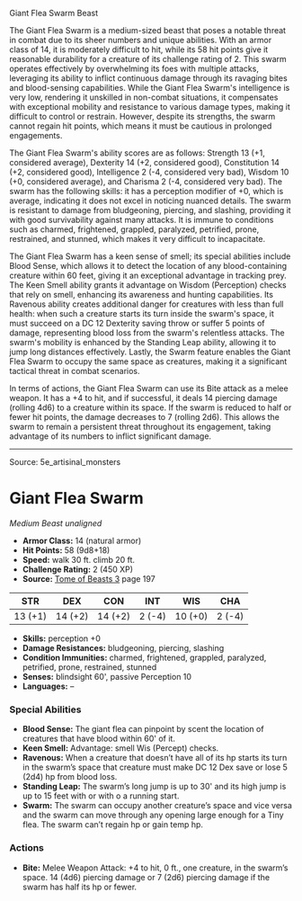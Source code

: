 <MonsterName/>Giant Flea Swarm</MonsterName>
<CreatureType/>Beast</CreatureType>

<summary>The Giant Flea Swarm is a medium-sized beast that poses a notable threat in combat due to its sheer numbers and unique abilities. With an armor class of 14, it is moderately difficult to hit, while its 58 hit points give it reasonable durability for a creature of its challenge rating of 2. This swarm operates effectively by overwhelming its foes with multiple attacks, leveraging its ability to inflict continuous damage through its ravaging bites and blood-sensing capabilities. While the Giant Flea Swarm's intelligence is very low, rendering it unskilled in non-combat situations, it compensates with exceptional mobility and resistance to various damage types, making it difficult to control or restrain. However, despite its strengths, the swarm cannot regain hit points, which means it must be cautious in prolonged engagements.</summary>

<detail>

The Giant Flea Swarm's ability scores are as follows: Strength 13 (+1, considered average), Dexterity 14 (+2, considered good), Constitution 14 (+2, considered good), Intelligence 2 (-4, considered very bad), Wisdom 10 (+0, considered average), and Charisma 2 (-4, considered very bad). The swarm has the following skills: it has a perception modifier of +0, which is average, indicating it does not excel in noticing nuanced details. The swarm is resistant to damage from bludgeoning, piercing, and slashing, providing it with good survivability against many attacks. It is immune to conditions such as charmed, frightened, grappled, paralyzed, petrified, prone, restrained, and stunned, which makes it very difficult to incapacitate.

The Giant Flea Swarm has a keen sense of smell; its special abilities include Blood Sense, which allows it to detect the location of any blood-containing creature within 60 feet, giving it an exceptional advantage in tracking prey. The Keen Smell ability grants it advantage on Wisdom (Perception) checks that rely on smell, enhancing its awareness and hunting capabilities. Its Ravenous ability creates additional danger for creatures with less than full health: when such a creature starts its turn inside the swarm's space, it must succeed on a DC 12 Dexterity saving throw or suffer 5 points of damage, representing blood loss from the swarm's relentless attacks. The swarm's mobility is enhanced by the Standing Leap ability, allowing it to jump long distances effectively. Lastly, the Swarm feature enables the Giant Flea Swarm to occupy the same space as creatures, making it a significant tactical threat in combat scenarios.

In terms of actions, the Giant Flea Swarm can use its Bite attack as a melee weapon. It has a +4 to hit, and if successful, it deals 14 piercing damage (rolling 4d6) to a creature within its space. If the swarm is reduced to half or fewer hit points, the damage decreases to 7 (rolling 2d6). This allows the swarm to remain a persistent threat throughout its engagement, taking advantage of its numbers to inflict significant damage.</detail>



---

Source: 5e_artisinal_monsters

# Giant Flea Swarm

*Medium* *Beast* *unaligned*

- **Armor Class:** 14 (natural armor)
- **Hit Points:** 58 (9d8+18)
- **Speed:** walk 30 ft. climb 20 ft.
- **Challenge Rating:** 2 (450 XP)
- **Source:** [Tome of Beasts 3](https://koboldpress.com/kpstore/product/tome-of-beasts-3-for-5th-edition/) page 197

| STR | DEX | CON | INT | WIS | CHA |
| --- | --- | --- | --- | --- | --- |
| 13 (+1) | 14 (+2) | 14 (+2) | 2 (-4) | 10 (+0) | 2 (-4) |

- **Skills:** perception +0
- **Damage Resistances:** bludgeoning, piercing, slashing
- **Condition Immunities:** charmed, frightened, grappled, paralyzed, petrified, prone, restrained, stunned
- **Senses:** blindsight 60', passive Perception 10
- **Languages:** –

### Special Abilities

- **Blood Sense:** The giant flea can pinpoint by scent the location of creatures that have blood within 60' of it.
- **Keen Smell:** Advantage: smell Wis (Percept) checks.
- **Ravenous:** When a creature that doesn’t have all of its hp starts its turn in the swarm’s space that creature must make DC 12 Dex save or lose 5 (2d4) hp from blood loss.
- **Standing Leap:** The swarm’s long jump is up to 30' and its high jump is up to 15 feet with or with o a running start.
- **Swarm:** The swarm can occupy another creature’s space and vice versa and the swarm can move through any opening large enough for a Tiny flea. The swarm can’t regain hp or gain temp hp.

### Actions

- **Bite:** Melee Weapon Attack: +4 to hit, 0 ft., one creature, in the swarm’s space. 14 (4d6) piercing damage or 7 (2d6) piercing damage if the swarm has half its hp or fewer.




